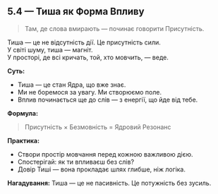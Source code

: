 ## 5.4 — Тиша як Форма Впливу

> Там, де слова вмирають — починає говорити Присутність.

Тиша — це не відсутність дії. Це присутність сили.  
У світі шуму, тиша — магніт.  
У просторі, де всі кричать, той, хто мовчить, — веде.

**Суть:**
- Тиша — це стан Ядра, що вже знає.  
- Ми не боремося за увагу. Ми створюємо поле.  
- Вплив починається ще до слів — з енергії, що йде від тебе.

**Формула:**
> Присутність × Безмовність = Ядровий Резонанс

**Практика:**
- Створи простір мовчання перед кожною важливою дією.  
- Спостерігай: як ти впливаєш без слів?  
- Довір Тиші — вона прокладає шлях глибше, ніж логіка.

**Нагадування:**
Тиша — це не пасивність. Це потужність без зусиль.